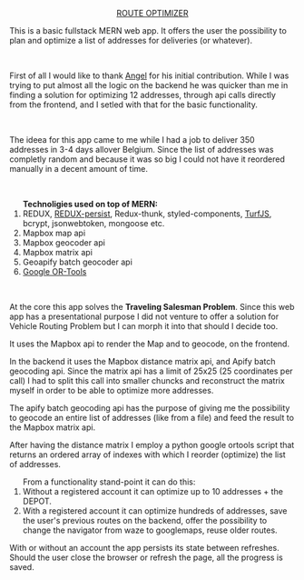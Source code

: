 <p align="center">
    <a href="https://adrianserbanescu.com/routeOptimizer/">ROUTE OPTIMIZER</a>
</p>

<p>
    This is a basic fullstack MERN web app. It offers the user the possibility to plan and optimize a list of addresses for deliveries (or whatever).
</p>
<br />

<p>
    First of all I would like to thank <a href="https://github.com/Angelxv01">Angel</a> for his initial contribution. While I was trying to put almost all the logic on the backend he was quicker than me in finding a solution for optimizing 12 addresses, through api calls directly from the frontend, and I setled with that for the basic functionality.
</p>
<br />
<p>
    The ideea for this app came to me while I had a job to deliver 350 addresses in 3-4 days allover Belgium. Since the list of addresses was completly random and because it was so big I could not have it reordered manually in a decent amount of time.
</p>
<br />
<p>
    <ol><strong>Technoligies used on top of MERN:</strong>
        <li>REDUX, <a href="https://github.com/rt2zz/redux-persist">REDUX-persist</a>, Redux-thunk, styled-components, <a href="https://github.com/Turfjs/turf">TurfJS</a>, bcrypt, jsonwebtoken, mongoose etc. </li>
        <li>Mapbox map api</li>
        <li>Mapbox geocoder api</li>
        <li>Mapbox matrix api</li>
        <li>Geoapify batch geocoder api</li>
        <li><a href="https://developers.google.com/optimization/routing/tsp">Google OR-Tools</a></li>
        </ol>
</p><br />

At the core this app solves the <strong>Traveling Salesman Problem</strong>. Since this web app has a presentational purpose I did not venture to offer a solution for Vehicle Routing Problem but I can morph it into that should I decide too.

It uses the Mapbox api to render the Map and to geocode, on the frontend.

In the backend it uses the Mapbox distance matrix api, and Apify batch geocoding api. 
Since the matrix api has a limit of 25x25 (25 coordinates per call) I had to split this call into smaller chuncks and reconstruct the matrix myself in order to be able to optimize more addresses.

The apify batch geocoding api has the purpose of giving me the possibility to geocode an entire list of addresses (like from a file) and feed the result to the Mapbox matrix api.

After having the distance matrix I employ a python google ortools script that returns an ordered
array of indexes with which I reorder (optimize) the list of addresses.

<ol>From a functionality stand-point it can do this:
    <li>Without a registered account it can optimize up to 10 addresses + the DEPOT.</li>
    <li>With a registered account it can optimize hundreds of addresses, save the user's previous routes on the backend, offer the possibility to change the navigator from waze to googlemaps, reuse older routes.</li>
</ol>

With or without an account the app persists its state between refreshes. Should the user close the browser or refresh the page, all the progress is saved.